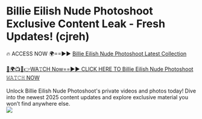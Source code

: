 # Billie Eilish Nude Photoshoot Exclusive Content Leak - Fresh Updates! (cjreh)

🔥 ACCESS NOW 🌍==►► <a href="https://tinyurl.com/kvy9nzfs" rel="nofollow">Billie Eilish Nude Photoshoot Latest Collection</a>
<br><br>
[🔴🌍📺📱👉WA𝚃CH Now==►► CLICK HERE TO Billie Eilish Nude Photoshoot 𝚆𝙰𝚃𝙲𝙷 NOW](https://tinyurl.com/kvy9nzfs)
<br><br>
Unlock Billie Eilish Nude Photoshoot's private videos and photos today! Dive into the newest 2025 content updates and explore exclusive material you won’t find anywhere else.
<br>
<a href="https://tinyurl.com/kvy9nzfs" rel="nofollow" data-target="animated-image.originalLink"><img src="https://camo.githubusercontent.com/8a4f000d20f83aca3bf7ec5f350d767afa0574a8a352519fd8cfa583a6f93a33/68747470733a2f2f692e696d6775722e636f6d2f644a486b345a712e676966" data-canonical-src="https://i.imgur.com/dJHk4Zq.gif" style="max-width: 100%; display: inline-block;" data-target="animated-image.originalImage"></a>
<br>
